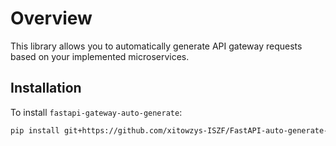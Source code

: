 # Overview

This library allows you to automatically generate API gateway requests based on your implemented microservices.

## Installation


To install `fastapi-gateway-auto-generate`:


```bash
pip install git+https://github.com/xitowzys-ISZF/FastAPI-auto-generate-gateway.git
```